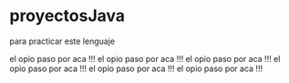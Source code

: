 # proyectosJava
para practicar este lenguaje

el opio paso por aca !!!
el opio paso por aca !!!
el opio paso por aca !!!
el opio paso por aca !!!
el opio paso por aca !!!
el opio paso por aca !!!
